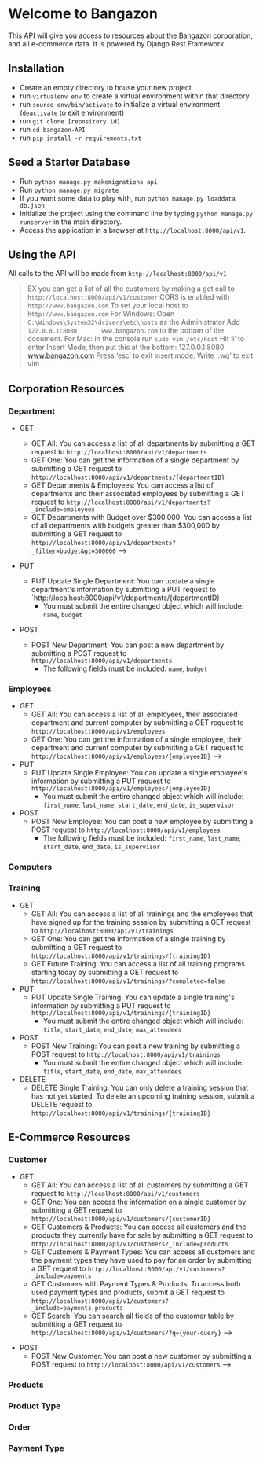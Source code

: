 # Welcome to Bangazon

This API will give you access to resources about the Bangazon corporation, and all e-commerce data. It is powered by Django Rest Framework.

## Installation
- Create an empty directory to house your new project
- run `virtualenv env` to create a virtual environment within that directory
- run `source env/bin/activate` to initialize a virtual environment (`deactivate` to exit environment)
- run `git clone [repository id]`
- run `cd bangazon-API`
- run `pip install -r requirements.txt`

## Seed a Starter Database
- Run `python manage.py makemigrations api`
- Run `python manage.py migrate`
- If you want some data to play with, run `python manage.py loaddata db.json`
- Initialize the project using the command line by typing `python manage.py runserver` in the main directory.
- Access the application in a browser at `http://localhost:8000/api/v1`.

## Using the API
All calls to the API will be made from `http://localhost:8000/api/v1`
>EX you can get a list of all the customers by making a get call to `http://localhost:8000/api/v1/customer`
CORS is enabled with `http://www.bangazon.com`
To set your local host to `http://www.bangazon.com`
For Windows: Open `C:\Windows\System32\drivers\etc\hosts` as the Administrator Add 	`127.0.0.1:8080       www.bangazon.com` to the bottom of the document.
For Mac: in the console run
`sudo vim /etc/host`
Hit ‘i’ to enter Insert Mode, then put this at the bottom:
127.0.0.1:8080       www.bangazon.com
Press ‘esc’ to exit insert mode.
Write ‘:wq’ to exit vim

## Corporation Resources

### Department
* GET
    * GET All: You can access a list of all departments by submitting a GET request to `http://localhost:8000/api/v1/departments`
    * GET One: You can get the information of a single department by submitting a GET request to `http://localhost:8000/api/v1/departments/{departmentID}`
    * GET Departments & Employees: You can access a list of departments and their associated employees by submitting a GET request to `http://localhost:8000/api/v1/departments?_include=employees`
    * GET Departments with Budget over $300,000: You can access a list of all departments with budgets greater than $300,000 by submitting a GET request to `http://localhost:8000/api/v1/departments?_filter=budget&gt=300000` -->
* PUT
    * PUT Update Single Department: You can update a single department's information by submitting a PUT request to `http://localhost:8000/api/v1/departments/{departmentID}
        * You must submit the entire changed object which will include: `name`, `budget`

* POST
    * POST New Department: You can post a new department by submitting a POST request to `http://localhost:8000/api/v1/departments`
        * The following fields must be included: `name`, `budget`

### Employees
* GET
    * GET All: You can access a list of all employees, their associated department and current computer by submitting a GET request to `http://localhost:8000/api/v1/employees`
    * GET One: You can get the information of a single employee, their department and current computer by submitting a GET request to `http://localhost:8000/api/v1/employees/{employeeID}` -->
* PUT
    * PUT Update Single Employee: You can update a single employee's information by submitting a PUT request to `http://localhost:8000/api/v1/employees/{employeeID}`
        * You must submit the entire changed object which will include: `first_name`, `last_name`, `start_date`, `end_date`, `is_supervisor`
* POST
    * POST New Employee: You can post a new employee by submitting a POST request to `http://localhost:8000/api/v1/employees`
        * The following fields must be included: `first_name`, `last_name`, `start_date`, `end_date`, `is_supervisor`

### Computers
<!-- * GET
    * GET All: You can access a list of all computers by submitting a GET request to `http://localhost:8000/api/v1/computers`
    * GET One: You can get the information of a single computer by submitting a GET request to `http://localhost:8000/api/v1/computers/{computerID}` -->
<!-- * PUT
    * PUT Update Single Computer: You can update a single computer's information by submitting a PUT request to `http://localhost:8000/api/v1/computers/{computerID}`
        * You must submit the entire changed object which will include: -->
  <!-- TODO: Update below list with all elements that need to be passed through -->
<!-- * POST
    * POST New Computer: You can post a new computer by submitting a POST request to `http://localhost:8000/api/v1/computers` -->
  <!-- TODO: Must add notes around what elements are requred to be sent in with the request -->
<!-- * DELETE
    * DELETE Single Computer: You can delete a single computer from the databse by submitting a DELETE request to `http://localhost:8000/api/v1/computers/{computerID}` -->

### Training
* GET
    * GET All: You can access a list of all trainings and the employees that have signed up for the training session by submitting a GET request to `http://localhost:8000/api/v1/trainings`
    * GET One: You can get the information of a single training by submitting a GET request to `http://localhost:8000/api/v1/trainings/{trainingID}`
    * GET Future Training: You can access a list of all training programs starting today by submitting a GET request to `http://localhost:8000/api/v1/trainings/?completed=false`
* PUT
    * PUT Update Single Training: You can update a single training's information by submitting a PUT request to `http://localhost:8000/api/v1/trainings/{trainingID}`
        * You must submit the entire changed object which will include: `title`, `start_date`, `end_date`, `max_attendees`
* POST
    * POST New Training: You can post a new training by submitting a POST request to `http://localhost:8000/api/v1/trainings`
        * You must submit the entire changed object which will include: `title`, `start_date`, `end_date`, `max_attendees`
* DELETE
    * DELETE Single Training: You can only delete a training session that has not yet started. To delete an upcoming training session, submit a DELETE request to `http://localhost:8000/api/v1/trainings/{trainingID}`

## E-Commerce Resources

### Customer
* GET
    * GET All: You can access a list of all customers by submitting a GET request to `http://localhost:8000/api/v1/customers`
    * GET One: You can access the information on a single customer by submitting a GET request to `http://localhost:8000/api/v1/customers/{customerID}`
    <!-- * GET Active Customers: You can access all customers with an active order by submitting a GET request to `http://localhost:8000/api/v1/customers/?active=true` -->
    * GET Customers & Products: You can access all customers and the products they currently have for sale by submitting a GET request to `http://localhost:8000/api/v1/customers?_include=products`
    * GET Customers & Payment Types: You can access all customers and the payment types they have used to pay for an order by submitting a GET request to `http://localhost:8000/api/v1/customers?_include=payments`
    * GET Customers with Payment Types & Products: To access both used payment types and products, submit a GET request to `http://localhost:8000/api/v1/customers?_include=payments,products`
    <!-- * GET Inactive Customers: You can access all customers that have NOT created an order by submitting a GET call to `http://localhost:8000/api/v1/customers/?active=false` -->
    * GET Search: You can search all fields of the customer table by submitting a GET request to `http://localhost:8000/api/v1/customers/?q={your-query}` -->
<!-- * PUT
    * PUT Update Single Customer: You can update a single customer's information by submitting a PUT request to `http://localhost:8000/api/v1/customers/{customerID}`
        * You must submit the entire changed object, which will include `customerID`, `first_name`, `last_name`, -->
  <!-- TODO: Come back to this one and list everything out -->
* POST
    * POST New Customer: You can post a new customer by submitting a POST request to `http://localhost:8000/api/v1/customers` -->
  <!-- TODO: Must add notes around what elements are required to be sent in with the request -->

### Products
<!-- * GET
    * GET All: You can access a list of all products by submitting a GET request to `http://localhost:8000/api/v1/products`
    * GET One: You can access the information of a single product by submitting a GET request to `http://localhost:8000/api/v1/products/{productID}` -->
<!-- * PUT
    * PUT Update Single Product: You can update a single product's information by submitting a PUT request to `http://localhost:8000/api/v1/products/{productID}`
        * You must submit the entire changed object which will include: -->
  <!-- TODO: Update below list with all elements that need to be passed through -->
<!-- * POST
    * POST New Product: You can post a new product by submitting a POST request to `http://localhost:8000/api/v1/products` -->
  <!-- TODO: Must add notes around what elements are requred to be sent in with the request -->
<!-- * DELETE
    * DELETE Single Product: You can delete a single product from the databse by submitting a DELETE request to `http://localhost:8000/api/v1/products/{productID}` -->

### Product Type
<!-- * GET
    * GET All: You can access a list of all product types by submitting a GET request to `http://localhost:8000/api/v1/producttypes`
    * GET One: You can access the information of a single product type by submitting a GET request to `http://localhost:8000/api/v1/producttypes/{producttypeID}` -->
<!-- * PUT
    * PUT Update Single Product Type: You can update a single product type's information by submitting a PUT request to `http://localhost:8000/api/v1/producttypes/{producttypeID}`
        * You must submit the entire changed object which will include: -->
  <!-- TODO: Update below list with all elements that need to be passed through -->
<!-- * POST
    * POST New Product Type: You can post a new product type by submitting a POST request to `http://localhost:8000/api/v1/producttypes` -->
  <!-- TODO: Must add notes around what elements are requred to be sent in with the request -->
<!-- * DELETE
    * DELETE Single Product Type: You can delete a single product type from the databse by submitting a DELETE request to `http://localhost:8000/api/v1/producttypes/{producttypeID}` -->

### Order
<!-- * GET
    * GET All: You can access a list of all orders by submitting a GET request to `http://localhost:8000/api/v1/orders`
    * GET One: You can access the information of a single order and it's associated products by submitting a GET request to `http://localhost:8000/api/v1/orders/{orderID}`
    * GET Open Orders: You can access a list of only open orders by submitting a GET request to `http://localhost:8000/api/v1/orders?completed=false`
    * GET Closed Orders: You can access a list of only closed orders by submitting a GET request to `http://localhost:8000/api/v1/orders?completed=true`
    * GET Orders & Products: You can access a list of all orders and their associated products by submitting a GET request to `http://localhost:8000/api/v1/orders?_include=products`
    * GET Orders & Customers: You can access a list of all orders and their associated customers by submitting a GET request to `http://localhost:8000/api/v1/orders?_include=customers` -->
<!-- * PUT
    * PUT Update Single Order: You can update a single order's information by submitting a PUT request to `http://localhost:8000/api/v1/orders/{orderID}`
        * You must submit the entire changed object which will include: -->
  <!-- TODO: Update below list with all elements that need to be passed through -->
<!-- * POST
    * POST New Order: You can post a new order by submitting a POST request to `http://localhost:8000/api/v1/orders` -->
  <!-- TODO: Must add notes around what elements are requred to be sent in with the request -->
<!-- * DELETE
    * DELETE Single Order: You can delete a single order from the databse by submitting a DELETE request to `http://localhost:8000/api/v1/orders/{orderID}`
        * When an order is deleted, this will also remove all associated items in the Order Products table -->

### Payment Type
<!-- * GET
    * GET All: You can access a list of all payment types by submitting a GET request to `http://localhost:8000/api/v1/paymenttypes`
    * GET One: You can get the information of a single payment type by submitting a GET request to `http://localhost:8000/api/v1/paymenttypes/{paymenttypeID}` -->
<!-- * PUT
    * PUT Update Single Payment Type: You can update a single payment type's information by submitting a PUT request to `http://localhost:8000/api/v1/paymenttypes/{paymenttypeID}`
        * You must submit the entire changed object which will include: -->
  <!-- TODO: Update below list with all elements that need to be passed through -->
<!-- * POST
    * POST New Payment Type: You can post a new payment type by submitting a POST request to `http://localhost:8000/api/v1/paymenttypes` -->
  <!-- TODO: Must add notes around what elements are requred to be sent in with the request -->
<!-- * DELETE
    * DELETE Single Payment Type: You can delete a single payment type from the databse by submitting a DELETE request to `http://localhost:8000/api/v1/paymenttypes/{paymenttypeID}` -->
